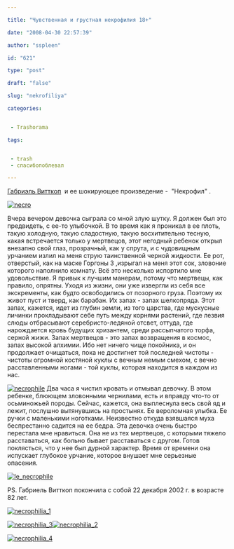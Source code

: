 ```yaml
---

title: "Чувственная и грустная некрофилия 18+"

date: "2008-04-30 22:57:39"

author: "sspleen"

id: "621"

type: "post"

draft: "false"

slug: "nekrofiliya"

categories:


 - Trashorama

tags:


 - trash
 - спасибопоблевал

---
```

[Габриэль Витткоп](http://ru.wikipedia.org/wiki/%D0%92%D0%B8%D1%82%D1%82%D0%BA%D0%BE%D0%BF,_%D0%93%D0%B0%D0%B1%D1%80%D0%B8%D1%8D%D0%BB%D1%8C)  и ее шокирующее произведение -  "Некрофил" .  

[![](/uploads/2012/05/necro-650x1024.jpg "necro")](/2008/04/nekrofiliya/necro/)

  
Вчера вечером девочка сыграла со мной злую шутку. Я должен был это предвидеть, с ее-то улыбочкой. В то время как я проникал в ее плоть, такую холодную, такую сладостную, такую восхитительно тесную, какая встречается только у мертвецов, этот негодный ребенок открыл внезапно свой глаз, прозрачный, как у спрута, и с чудовищным урчанием излил на меня струю таинственной черной жидкости. Ее рот, отверстый, как на маске Горгоны 3 ,изрыгал на меня этот сок, зловоние которого наполнило комнату. Всё это несколько испортило мне удовольствие. Я привык к лучшим манерам, потому что мертвецы, как правило, опрятны. Уходя из жизни, они уже извергли из себя все экскременты, как будто освободились от позорного груза. Поэтому их живот пуст и тверд, как барабан. Их запах - запах шелкопряда. Этот запах, кажется, идет из глубин земли, из того царства, где мускусные личинки прокладывают себе путь между корнями растений, где лезвия слюды отбрасывают серебристо-ледяной отсвет, оттуда, где нарождается кровь будущих хризантем, среди рассыпчатого торфа, серной жижи. Запах мертвецов - это запах возвращения в космос, запах высокой алхимии. Ибо нет ничего чище покойника, и он продолжает очищаться, пока не достигнет той последней чистоты - чистоты огромной костяной куклы с вечным немым смехом, с вечно расставленными ногами - той куклы, которая находится в каждом из нас.  
  
[![](/uploads/2012/05/necrophile.jpg "necrophile")](/2008/04/nekrofiliya/necrophile/) Два часа я чистил кровать и отмывал девочку. В этом ребенке, блюющем зловонными чернилами, есть и вправду что-то от осьминожьей породы. Сейчас, кажется, она выплеснула весь свой яд и лежит, послушно вытянувшись на простынях. Ее вероломная улыбка. Ее ручки с маленькими ноготками. Неизвестно откуда взявшаяся муха беспрестанно садится на ее бедра. Эта девочка очень быстро перестала мне нравиться. Она не из тех мертвецов, с которыми тяжело расставаться, как больно бывает расставаться с другом. Готов поклясться, что у нее был дурной характер. Время от времени она испускает глубокое урчание, которое внушает мне серьезные опасения.  

[![](/uploads/2008/04/le_necrophile_by_cruenttus-d4ta45t.jpg "le_necrophile")](/2008/04/nekrofiliya/le_necrophile_by_cruenttus-d4ta45t/)

  
PS. Габриель Витткоп покончила с собой 22 декабря 2002 г. в возрасте 82 лет.  
  
[![](/uploads/2012/05/necrophilia_1.jpg "necrophilia_1")](/2008/04/nekrofiliya/necrophilia_1/)  
  
[![](/uploads/2012/05/necrophilia_3.jpg "necrophilia_3")](/2008/04/nekrofiliya/necrophilia_3/)[![](/uploads/2012/05/necrophilia_2.jpg "necrophilia_2")](/2008/04/nekrofiliya/necrophilia_2/)  
  
[![](/uploads/2012/05/necrophilia_4.jpg "necrophilia_4")](/2008/04/nekrofiliya/necrophilia_4/)